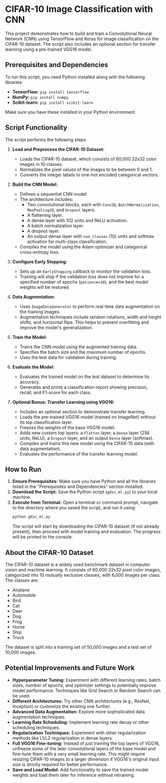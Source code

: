# CIFAR-10 Image Classification with CNN

This project demonstrates how to build and train a Convolutional Neural Network (CNN) using TensorFlow and Keras for image classification on the CIFAR-10 dataset. The script also includes an optional section for transfer learning using a pre-trained VGG16 model.

## Prerequisites and Dependencies

To run this script, you need Python installed along with the following libraries:

*   **TensorFlow:** `pip install tensorflow`
*   **NumPy:** `pip install numpy`
*   **Scikit-learn:** `pip install scikit-learn`

Make sure you have these installed in your Python environment.

## Script Functionality

The script performs the following steps:

1.  **Load and Preprocess the CIFAR-10 Dataset:**
    *   Loads the CIFAR-10 dataset, which consists of 60,000 32x32 color images in 10 classes.
    *   Normalizes the pixel values of the images to be between 0 and 1.
    *   Converts the integer labels to one-hot encoded categorical vectors.

2.  **Build the CNN Model:**
    *   Defines a sequential CNN model.
    *   The architecture includes:
        *   Two convolutional blocks, each with `Conv2D`, `BatchNormalization`, `MaxPooling2D`, and `Dropout` layers.
        *   A flattening layer.
        *   A dense layer with 512 units and ReLU activation.
        *   A batch normalization layer.
        *   A dropout layer.
        *   An output dense layer with `num_classes` (10) units and softmax activation for multi-class classification.
    *   Compiles the model using the Adam optimizer and categorical cross-entropy loss.

3.  **Configure Early Stopping:**
    *   Sets up an `EarlyStopping` callback to monitor the validation loss.
    *   Training will stop if the validation loss does not improve for a specified number of epochs (`patience=10`), and the best model weights will be restored.

4.  **Data Augmentation:**
    *   Uses `ImageDataGenerator` to perform real-time data augmentation on the training images.
    *   Augmentation techniques include random rotations, width and height shifts, and horizontal flips. This helps to prevent overfitting and improve the model's generalization.

5.  **Train the Model:**
    *   Trains the CNN model using the augmented training data.
    *   Specifies the batch size and the maximum number of epochs.
    *   Uses the test data for validation during training.

6.  **Evaluate the Model:**
    *   Evaluates the trained model on the test dataset to determine its accuracy.
    *   Generates and prints a classification report showing precision, recall, and F1-score for each class.

7.  **Optional Bonus: Transfer Learning using VGG16:**
    *   Includes an optional section to demonstrate transfer learning.
    *   Loads the pre-trained VGG16 model (trained on ImageNet) without its top classification layer.
    *   Freezes the weights of the base VGG16 model.
    *   Adds new custom top layers: a `Flatten` layer, a `Dense` layer (256 units, ReLU), a `Dropout` layer, and an output `Dense` layer (softmax).
    *   Compiles and trains this new model using the CIFAR-10 data (with data augmentation).
    *   Evaluates the performance of the transfer learning model.

## How to Run

1.  **Ensure Prerequisites:** Make sure you have Python and all the libraries listed in the "Prerequisites and Dependencies" section installed.
2.  **Download the Script:** Save the Python script (`gdsc_ml.py`) to your local machine.
3.  **Execute from Terminal:** Open a terminal or command prompt, navigate to the directory where you saved the script, and run it using:
    ```bash
    python gdsc_ml.py
    ```
    The script will start by downloading the CIFAR-10 dataset (if not already present), then proceed with model training and evaluation. The progress will be printed to the console.

## About the CIFAR-10 Dataset

The CIFAR-10 dataset is a widely used benchmark dataset in computer vision and machine learning. It consists of 60,000 32x32 pixel color images, categorized into 10 mutually exclusive classes, with 6,000 images per class. The classes are:

*   Airplane
*   Automobile
*   Bird
*   Cat
*   Deer
*   Dog
*   Frog
*   Horse
*   Ship
*   Truck

The dataset is split into a training set of 50,000 images and a test set of 10,000 images.

## Potential Improvements and Future Work

*   **Hyperparameter Tuning:** Experiment with different learning rates, batch sizes, number of epochs, and optimizer settings to potentially improve model performance. Techniques like Grid Search or Random Search can be used.
*   **Different Architectures:** Try other CNN architectures (e.g., ResNet, Inception) or customize the existing one further.
*   **Advanced Data Augmentation:** Explore more sophisticated data augmentation techniques.
*   **Learning Rate Scheduling:** Implement learning rate decay or other scheduling techniques.
*   **Regularization Techniques:** Experiment with other regularization methods like L1/L2 regularization in dense layers.
*   **Full VGG16 Fine-tuning:** Instead of just training the top layers of VGG16, unfreeze some of the later convolutional layers of the base model and fine-tune them with a very small learning rate. This might require resizing CIFAR-10 images to a larger dimension if VGG16's original input size is strictly required for better performance.
*   **Save and Load Model:** Add functionality to save the trained model weights and load them later for inference without retraining.
